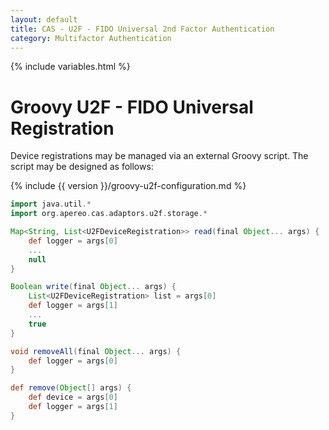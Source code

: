 ```yaml
---
layout: default
title: CAS - U2F - FIDO Universal 2nd Factor Authentication
category: Multifactor Authentication
---
```


{% include variables.html %}

# Groovy U2F - FIDO Universal Registration

Device registrations may be managed via an external Groovy script. The script may be designed as follows:

{% include {{ version }}/groovy-u2f-configuration.md %}

```groovy
import java.util.*
import org.apereo.cas.adaptors.u2f.storage.*

Map<String, List<U2FDeviceRegistration>> read(final Object... args) {
    def logger = args[0]
    ...
    null
}

Boolean write(final Object... args) {
    List<U2FDeviceRegistration> list = args[0]
    def logger = args[1]
    ...
    true
}

void removeAll(final Object... args) {
    def logger = args[0]
}          

def remove(Object[] args) {
    def device = args[0]
    def logger = args[1]
}
```
